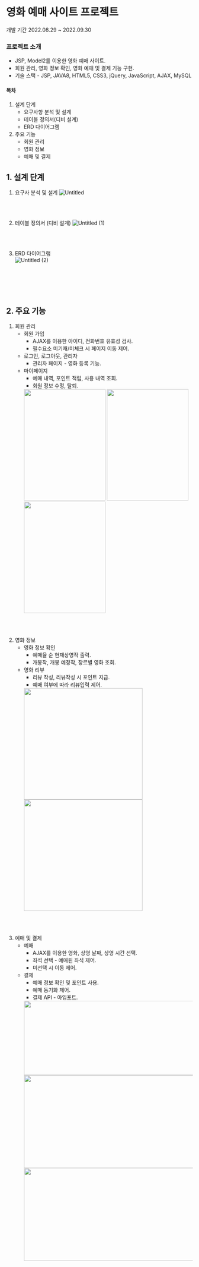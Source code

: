 # 영화 예매 사이트 프로젝트

개발 기간 2022.08.29 ~ 2022.09.30

### 프로젝트 소개
* JSP, Model2를 이용한 영화 예매 사이트.
* 회원 관리, 영화 정보 확인, 영화 예매 및 결제 기능 구현.
* 기술 스택 - JSP, JAVA8, HTML5, CSS3, jQuery, JavaScript, AJAX, MySQL
  
    
#### 목차
1. 설계 단계
    - 요구사항 분석 및 설계
    - 테이블 정의서(디비 설계)
    - ERD 다이어그램
2. 주요 기능
    * 회원 관리
    * 영화 정보
    * 예매 및 결제


## 1. 설계 단계
1. 요구사 분석 및 설계
   ![Untitled](https://user-images.githubusercontent.com/115868277/197087098-04ae9234-4383-42e3-aee9-bc9a0b192322.png)
<br>
<br>

2. 테이블 정의서 (디비 설계)
   ![Untitled (1)](https://user-images.githubusercontent.com/115868277/197088520-204d47ee-4a7e-4bf9-a76a-59ea0a0305a2.png)
<br>
<br>

3. ERD 다이어그램   
    ![Untitled (2)](https://user-images.githubusercontent.com/115868277/197088825-e01476bf-c1e4-4c6e-8178-3b18bb1ec01a.png)
    
    
<br>
<br>  
<br>  
<br>  

## 2. 주요 기능
1. 회원 관리  
    * 회원 가입
        * AJAX를 이용한 아이디, 전화번호 유효성 검사.
        * 필수요소 미기재/미체크 시 페이지 이동 제어. 
    * 로그인, 로그아웃, 관리자
        * 관리자 페이지 - 영화 등록 기능.
    * 마이페이지
        * 예매 내역, 포인트 적립, 사용 내역 조회.
        * 회원 정보 수정, 탈퇴.
        <img src="https://user-images.githubusercontent.com/115868277/197092937-f3d9a938-1c41-45d6-b118-7916e4167330.png" width="220" height="300">
        <img src="https://user-images.githubusercontent.com/115868277/197092954-f1767f62-f876-4ec0-89b5-f8f0d71684b9.png" width="220" height="300">
        <img src="https://user-images.githubusercontent.com/115868277/197092945-cb9f49a7-d021-4178-9d11-93126a2d2563.png" width="220" height="300">
        

<br>
<br>

2. 영화 정보   
   * 영화 정보 확인
      * 예매율 순 현재상영작 출력.
      * 개봉작, 개봉 예정작, 장르별 영화 조회.
   * 영화 리뷰
      * 리뷰 작성, 리뷰작성 시 포인트 지급.
      * 예매 여부에 따라 리뷰입력 제어.
      <img src="https://user-images.githubusercontent.com/115868277/197093448-e3fc0301-a53e-4c36-a701-9ddaec7ff3e5.png" width="320" height="300">
      <img src="https://user-images.githubusercontent.com/115868277/197093451-31db0632-cf3c-4206-8c86-943319153136.png" width="320" height="300">
      

<br>
<br>

3. 예매 및 결제
    * 예매
        * AJAX를 이용한 영화, 상영 날짜, 상영 시간 선택.
        * 좌석 선택 - 예매된 좌석 제어.
        * 미선택 시 이동 제어.
    * 결제
        * 예매 정보 확인 및 포인트 사용.
        * 예매 동기화 제어.
        * 결제 API - 아임포트.
        <img src="https://user-images.githubusercontent.com/115868277/197094076-1ef06392-dc1c-4a92-ba49-9b132b7fc3e1.png" width="800" height="200">  
        <img src="https://user-images.githubusercontent.com/115868277/197094069-8827c6ca-7185-48f0-92e2-394304e69bfa.png" width="800" height="250">     
        <img src="https://user-images.githubusercontent.com/115868277/197094082-0ee3bb38-abd4-4237-8d10-be01f1d62266.png" width="800" height="250">   
    
   
